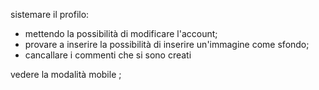 sistemare il profilo:

- mettendo la possibilità di modificare l'account;
- provare a inserire la possibilità di inserire un'immagine come sfondo;
- cancallare i commenti che si sono creati

vedere la modalità mobile ;
